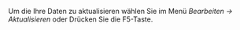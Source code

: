 Um die Ihre Daten zu aktualisieren wählen Sie im Menü *Bearbeiten → Aktualisieren* oder Drücken Sie die F5-Taste.
